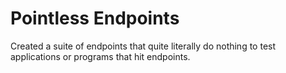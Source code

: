 # Pointless Endpoints

Created a suite of endpoints that quite literally do nothing to test applications or programs that hit endpoints.